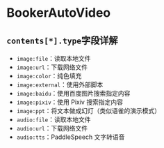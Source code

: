 # BookerAutoVideo


## `contents[*].type`字段详解

+   `image:file`：读取本地文件
+   `image:url`：下载网络文件
+   `image:color`：纯色填充
+   `image:external`：使用外部脚本
+   `image:baidu`：使用百度图片搜索指定内容
+   `image:pixiv`：使用 Pixiv 搜索指定内容
+   `image:ppt`：将文本做成幻灯（类似语雀的演示模式）
+   `audio:file`：读取本地文件
+   `audio:url`：下载网络文件
+   `audio:tts`：PaddleSpeech 文字转语音
